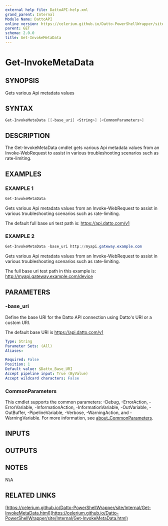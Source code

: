 ```yaml
---
external help file: DattoAPI-help.xml
grand_parent: Internal
Module Name: DattoAPI
online version: https://celerium.github.io/Datto-PowerShellWrapper/site/Internal/Get-InvokeMetaData.html
parent: GET
schema: 2.0.0
title: Get-InvokeMetaData
---
```


# Get-InvokeMetaData

## SYNOPSIS
Gets various Api metadata values

## SYNTAX

```powershell
Get-InvokeMetaData [[-base_uri] <String>] [<CommonParameters>]
```

## DESCRIPTION
The Get-InvokeMetaData cmdlet gets various Api metadata values from an
Invoke-WebRequest to assist in various troubleshooting scenarios such
as rate-limiting.

## EXAMPLES

### EXAMPLE 1
```powershell
Get-InvokeMetaData
```

Gets various Api metadata values from an Invoke-WebRequest to assist
in various troubleshooting scenarios such as rate-limiting.

The default full base uri test path is:
    https://api.datto.com/v1

### EXAMPLE 2
```powershell
Get-InvokeMetaData -base_uri http://myapi.gateway.example.com
```

Gets various Api metadata values from an Invoke-WebRequest to assist
in various troubleshooting scenarios such as rate-limiting.

The full base uri test path in this example is:
    http://myapi.gateway.example.com/device

## PARAMETERS

### -base_uri
Define the base URI for the Datto API connection using Datto's URI or a custom URI.

The default base URI is https://api.datto.com/v1

```yaml
Type: String
Parameter Sets: (All)
Aliases:

Required: False
Position: 1
Default value: $Datto_Base_URI
Accept pipeline input: True (ByValue)
Accept wildcard characters: False
```

### CommonParameters
This cmdlet supports the common parameters: -Debug, -ErrorAction, -ErrorVariable, -InformationAction, -InformationVariable, -OutVariable, -OutBuffer, -PipelineVariable, -Verbose, -WarningAction, and -WarningVariable. For more information, see [about_CommonParameters](http://go.microsoft.com/fwlink/?LinkID=113216).

## INPUTS

## OUTPUTS

## NOTES
N\A

## RELATED LINKS

[https://celerium.github.io/Datto-PowerShellWrapper/site/Internal/Get-InvokeMetaData.html](https://celerium.github.io/Datto-PowerShellWrapper/site/Internal/Get-InvokeMetaData.html)

